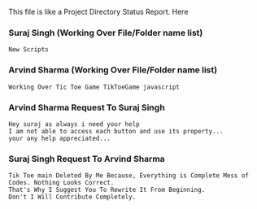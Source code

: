 This file is like a Project Directory Status Report. Here

### Suraj Singh (Working Over File/Folder name list)
``` 
New Scripts
```
### Arvind Sharma (Working Over File/Folder name list)
```
Working Over Tic Toe Game TikToeGame javascript

```

### Arvind Sharma Request To Suraj Singh
```
Hey suraj as always i need your help
I am not able to access each button and use its property...
your any help appreciated... 
```

### Suraj Singh Request To Arvind Sharma
```
Tik Toe main Deleted By Me Because, Everything is Complete Mess of Codes. Nothing Looks Correct.
That's Why I Suggest You To Rewrite It From Beginning. 
Don't I Will Contribute Completely. 
```
